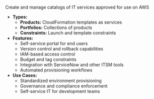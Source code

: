 Create and manage catalogs of IT services approved for use on AWS
- **Types:**
    - **Products:** CloudFormation templates as services
    - **Portfolios:** Collections of products
    - **Constraints:** Launch and template constraints
- **Features:**
    - Self-service portal for end users
    - Version control and rollback capabilities
    - IAM-based access control
    - Budget and tag constraints
    - Integration with ServiceNow and other ITSM tools
    - Automated provisioning workflows
- **Use Cases:**
    - Standardized environment provisioning
    - Governance and compliance enforcement
    - Self-service IT for development teams